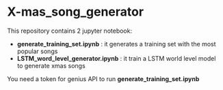 # X-mas_song_generator

This repository contains 2 jupyter notebook:
  * **generate_training_set.ipynb** : it generates a training set with the most popular songs
  * **LSTM_word_level_generator.ipynb** : it train a LSTM world level model to generate xmas songs
  
 You need a token for genius API to run **generate_training_set.ipynb**
